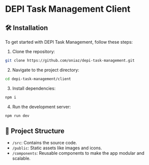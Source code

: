 # DEPI Task Management Client

## 🛠️ Installation

To get started with DEPI Task Management, follow these steps:

1. Clone the repository:

```bash
git clone https://github.com/oniaz/depi-task-management.git
```

2. Navigate to the project directory:

```bash
cd depi-task-management/client
```

3. Install dependencies:

```bash
npm i
```

4. Run the development server:

```bash
npm run dev
```

## 📂 Project Structure

-   `/src`: Contains the source code.
-   `/public`: Static assets like images and icons.
-   `/components`: Reusable components to make the app modular and scalable.

